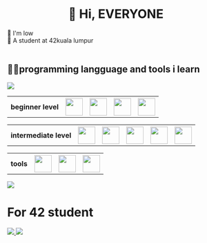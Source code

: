 <h1 align="center">👋 Hi, EVERYONE</h1>
👦 I'm low<br>
📖 A student at 42kuala lumpur<br><br>


<h2>👨‍💻programming langguage and tools i learn</h2>
<img src="https://komarev.com/ghpvc/?username=wenjuin95&style=for-the-badge&color=lightgrey" />
<table>
  <tr>
    <th>beginner level</th>
    <th><img src="https://cdn.jsdelivr.net/gh/devicons/devicon@latest/icons/nextjs/nextjs-original.svg"  height="40" weight="40"></th>
    <th><img src="https://cdn.jsdelivr.net/gh/devicons/devicon@latest/icons/solidity/solidity-original.svg" height="40" weight="40"></th>
    <th><img src="https://cdn.jsdelivr.net/gh/devicons/devicon@latest/icons/typescript/typescript-original.svg" height="40" weight="40"></th>
    <th><img src="https://cdn.jsdelivr.net/gh/devicons/devicon@latest/icons/python/python-original.svg" height="40" weight="40"></th>
  </tr>
</table>
<table>
  <tr>
    <th>intermediate level</th>
    <th><img src="https://cdn.jsdelivr.net/gh/devicons/devicon/icons/html5/html5-original-wordmark.svg" height="40" weight="40"></th>
    <th><img src="https://cdn.jsdelivr.net/gh/devicons/devicon/icons/css3/css3-original-wordmark.svg" height="40" weight="40"></th>
    <th><img src="https://cdn.jsdelivr.net/gh/devicons/devicon/icons/javascript/javascript-original.svg" height="40" weight="40"></th>
    <th><img src="https://cdn.jsdelivr.net/gh/devicons/devicon/icons/c/c-original.svg" height="40" weight="40"></th>
    <th><img src="https://cdn.jsdelivr.net/gh/devicons/devicon@latest/icons/cplusplus/cplusplus-original.svg" height="40" weight="40"></th>
          
  </tr>
</table>
<table>
  <tr>
    <th>tools</th>
    <th><img src="https://cdn.jsdelivr.net/gh/devicons/devicon/icons/vscode/vscode-original.svg" height="40" weight="40"></th>
    <th><img src="https://cdn.jsdelivr.net/gh/devicons/devicon/icons/linux/linux-original.svg" height="40" weight="40"></th>
    <th><img src="https://cdn.jsdelivr.net/gh/devicons/devicon@latest/icons/hardhat/hardhat-original.svg" height="40" weight="40"></th>
  </tr>
</table>

<img align="center" src="https://github-readme-stats.vercel.app/api/top-langs/?username=wenjuin95&layout=donut&theme=transparent" />

<h1>For 42 student</h1>
<a href="https://github.com/wenjuin95/lazy_program">
  <img src="https://github-readme-stats.vercel.app/api/pin/?username=wenjuin95&repo=lazy_program&theme=transparent"/>
</a>
<a href="https://github.com/wenjuin95/MF-Generator">
  <img src="https://github-readme-stats.vercel.app/api/pin/?username=wenjuin95&repo=MAKEFILE&theme=transparent"/>
</a>





